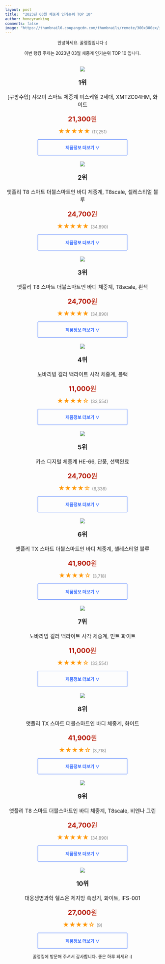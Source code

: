 ```yaml
---
layout: post
title:  "2023년 03월 체중계 인기순위 TOP 10"
author: honeyranking
comments: false
image: "https://thumbnail6.coupangcdn.com/thumbnails/remote/300x300ex/image/retail/images/25866723090504-31b526bc-f2ac-4a2a-a6e9-b3ff4e3fc319.jpg"
---
```

<p style="text-align: center;">안녕하세요. 꿀랭킹입니다 :)</p>
<p style="text-align: center;">이번 랭킹 주제는 2023년 03월 체중계 인기순위 TOP 10 입니다.</p><center><img src="https://thumbnail6.coupangcdn.com/thumbnails/remote/300x300ex/image/retail/images/25866723090504-31b526bc-f2ac-4a2a-a6e9-b3ff4e3fc319.jpg" style="margin-top:20px" /></center><p style="text-align: center; font-size: 20px"><b>1위</b></p><p style="text-align: center; font-size: 17px">[쿠팡수입] 샤오미 스마트 체중계 미스케일 2세대, XMTZC04HM, 화이트</p><p style="text-align: center;"><span style="color: #b61800; font-size: 22px;"><b>21,300</b>원</span></p><p style="text-align: center;"><span style="color: #ff9600; font-size: 20px;">★★★★★ </span><span style="color: #878787;">(17,251)</span></p><center><a href="https://link.coupang.com/a/RD0t9"><div style="font-size: 14px; display: inline-block; padding: 15px 90px; color: #346aff; border-radius: 2px; border: 1px solid #346aff; cursor: pointer;"><b>제품정보 더보기 &or;</b></div></a></center><center><img src="https://thumbnail6.coupangcdn.com/thumbnails/remote/300x300ex/image/retail/images/5186286716812704-0cd6af96-9ba0-4205-ac0f-4156837c8f10.jpg" style="margin-top:20px" /></center><p style="text-align: center; font-size: 20px"><b>2위</b></p><p style="text-align: center; font-size: 17px">앳플리 T8 스마트 더블스마트인 바디 체중계, T8scale, 셀레스티얼 블루</p><p style="text-align: center;"><span style="color: #b61800; font-size: 22px;"><b>24,700</b>원</span></p><p style="text-align: center;"><span style="color: #ff9600; font-size: 20px;">★★★★★ </span><span style="color: #878787;">(34,890)</span></p><center><a href="https://link.coupang.com/a/RD0ua"><div style="font-size: 14px; display: inline-block; padding: 15px 90px; color: #346aff; border-radius: 2px; border: 1px solid #346aff; cursor: pointer;"><b>제품정보 더보기 &or;</b></div></a></center><center><img src="https://thumbnail6.coupangcdn.com/thumbnails/remote/300x300ex/image/retail/images/7808284466035251-fae58615-a27b-4c87-8cd7-ab032fe9d354.jpg" style="margin-top:20px" /></center><p style="text-align: center; font-size: 20px"><b>3위</b></p><p style="text-align: center; font-size: 17px">앳플리 T8 스마트 더블스마트인 바디 체중계, T8scale, 흰색</p><p style="text-align: center;"><span style="color: #b61800; font-size: 22px;"><b>24,700</b>원</span></p><p style="text-align: center;"><span style="color: #ff9600; font-size: 20px;">★★★★★ </span><span style="color: #878787;">(34,890)</span></p><center><a href="https://link.coupang.com/a/RD0ub"><div style="font-size: 14px; display: inline-block; padding: 15px 90px; color: #346aff; border-radius: 2px; border: 1px solid #346aff; cursor: pointer;"><b>제품정보 더보기 &or;</b></div></a></center><center><img src="https://thumbnail10.coupangcdn.com/thumbnails/remote/300x300ex/image/retail/images/2005296805880179-ce668c62-f207-40f0-9874-d6aeaa9f80f6.jpg" style="margin-top:20px" /></center><p style="text-align: center; font-size: 20px"><b>4위</b></p><p style="text-align: center; font-size: 17px">노바리빙 컬러 백라이트 사각 체중계, 블랙</p><p style="text-align: center;"><span style="color: #b61800; font-size: 22px;"><b>11,000</b>원</span></p><p style="text-align: center;"><span style="color: #ff9600; font-size: 20px;">★★★★☆ </span><span style="color: #878787;">(33,554)</span></p><center><a href="https://link.coupang.com/a/RD0uc"><div style="font-size: 14px; display: inline-block; padding: 15px 90px; color: #346aff; border-radius: 2px; border: 1px solid #346aff; cursor: pointer;"><b>제품정보 더보기 &or;</b></div></a></center><center><img src="https://thumbnail8.coupangcdn.com/thumbnails/remote/300x300ex/image/retail/images/213391569103612-2d15808d-984c-4bac-8f1f-02c0fef391d7.jpg" style="margin-top:20px" /></center><p style="text-align: center; font-size: 20px"><b>5위</b></p><p style="text-align: center; font-size: 17px">카스 디지털 체중계 HE-66, 단품, 선택완료</p><p style="text-align: center;"><span style="color: #b61800; font-size: 22px;"><b>24,700</b>원</span></p><p style="text-align: center;"><span style="color: #ff9600; font-size: 20px;">★★★★☆ </span><span style="color: #878787;">(6,336)</span></p><center><a href="https://link.coupang.com/a/RD0ue"><div style="font-size: 14px; display: inline-block; padding: 15px 90px; color: #346aff; border-radius: 2px; border: 1px solid #346aff; cursor: pointer;"><b>제품정보 더보기 &or;</b></div></a></center><center><img src="https://thumbnail9.coupangcdn.com/thumbnails/remote/300x300ex/image/retail/images/1936010896622415-c1d623eb-5bc5-4d32-994b-50c1fb3b510c.jpg" style="margin-top:20px" /></center><p style="text-align: center; font-size: 20px"><b>6위</b></p><p style="text-align: center; font-size: 17px">앳플리 TX 스마트 더블스마트인 바디 체중계, 셀레스티얼 블루</p><p style="text-align: center;"><span style="color: #b61800; font-size: 22px;"><b>41,900</b>원</span></p><p style="text-align: center;"><span style="color: #ff9600; font-size: 20px;">★★★★☆ </span><span style="color: #878787;">(3,718)</span></p><center><a href="https://link.coupang.com/a/RD0uf"><div style="font-size: 14px; display: inline-block; padding: 15px 90px; color: #346aff; border-radius: 2px; border: 1px solid #346aff; cursor: pointer;"><b>제품정보 더보기 &or;</b></div></a></center><center><img src="https://thumbnail6.coupangcdn.com/thumbnails/remote/300x300ex/image/retail/images/2637476990490420-57d7665d-7f7b-49d5-b371-0b6b976a58f9.jpg" style="margin-top:20px" /></center><p style="text-align: center; font-size: 20px"><b>7위</b></p><p style="text-align: center; font-size: 17px">노바리빙 컬러 백라이트 사각 체중계, 민트 화이트</p><p style="text-align: center;"><span style="color: #b61800; font-size: 22px;"><b>11,000</b>원</span></p><p style="text-align: center;"><span style="color: #ff9600; font-size: 20px;">★★★★☆ </span><span style="color: #878787;">(33,554)</span></p><center><a href="https://link.coupang.com/a/RD0ug"><div style="font-size: 14px; display: inline-block; padding: 15px 90px; color: #346aff; border-radius: 2px; border: 1px solid #346aff; cursor: pointer;"><b>제품정보 더보기 &or;</b></div></a></center><center><img src="https://thumbnail6.coupangcdn.com/thumbnails/remote/300x300ex/image/retail/images/8338281167609489-ce184469-a837-4ada-964a-b900e93cefa9.jpg" style="margin-top:20px" /></center><p style="text-align: center; font-size: 20px"><b>8위</b></p><p style="text-align: center; font-size: 17px">앳플리 TX 스마트 더블스마트인 바디 체중계, 화이트</p><p style="text-align: center;"><span style="color: #b61800; font-size: 22px;"><b>41,900</b>원</span></p><p style="text-align: center;"><span style="color: #ff9600; font-size: 20px;">★★★★☆ </span><span style="color: #878787;">(3,718)</span></p><center><a href="https://link.coupang.com/a/RD0uh"><div style="font-size: 14px; display: inline-block; padding: 15px 90px; color: #346aff; border-radius: 2px; border: 1px solid #346aff; cursor: pointer;"><b>제품정보 더보기 &or;</b></div></a></center><center><img src="https://thumbnail6.coupangcdn.com/thumbnails/remote/300x300ex/image/retail/images/5186606544666906-c9249157-4015-4b93-9a52-5df6fd49c8b6.jpg" style="margin-top:20px" /></center><p style="text-align: center; font-size: 20px"><b>9위</b></p><p style="text-align: center; font-size: 17px">앳플리 T8 스마트 더블스마트인 바디 체중계, T8scale, 비엔나 그린</p><p style="text-align: center;"><span style="color: #b61800; font-size: 22px;"><b>24,700</b>원</span></p><p style="text-align: center;"><span style="color: #ff9600; font-size: 20px;">★★★★★ </span><span style="color: #878787;">(34,890)</span></p><center><a href="https://link.coupang.com/a/RD0ui"><div style="font-size: 14px; display: inline-block; padding: 15px 90px; color: #346aff; border-radius: 2px; border: 1px solid #346aff; cursor: pointer;"><b>제품정보 더보기 &or;</b></div></a></center><center><img src="https://thumbnail6.coupangcdn.com/thumbnails/remote/300x300ex/image/vendor_inventory/7e5b/b0d8f754f95d28c02c64f004431ad9699a916acbf338f26eaed4567a8e0d.jpg" style="margin-top:20px" /></center><p style="text-align: center; font-size: 20px"><b>10위</b></p><p style="text-align: center; font-size: 17px">대웅생명과학 헬스온 체지방 측정기, 화이트, IFS-001</p><p style="text-align: center;"><span style="color: #b61800; font-size: 22px;"><b>27,000</b>원</span></p><p style="text-align: center;"><span style="color: #ff9600; font-size: 20px;">★★★★☆ </span><span style="color: #878787;">(9)</span></p><center><a href="https://link.coupang.com/a/RD0uj"><div style="font-size: 14px; display: inline-block; padding: 15px 90px; color: #346aff; border-radius: 2px; border: 1px solid #346aff; cursor: pointer;"><b>제품정보 더보기 &or;</b></div></a></center><p style="text-align: center;">꿀랭킹에 방문해 주셔서 감사합니다. 좋은 하루 되세요 :)</p>